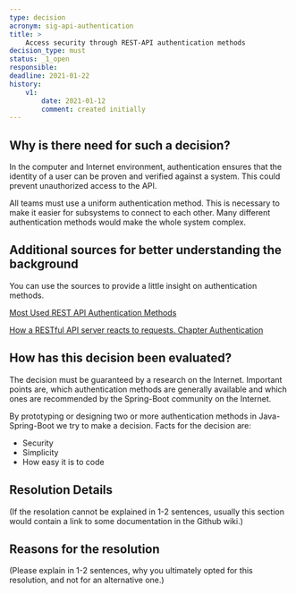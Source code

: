 ```yaml
---
type: decision
acronym: sig-api-authentication
title: >
    Access security through REST-API authentication methods
decision_type: must
status: _1_open
responsible:
deadline: 2021-01-22
history:
    v1:
        date: 2021-01-12
        comment: created initially
---
```


## Why is there need for such a decision?

In the computer and Internet environment, authentication ensures that the identity of a user can be proven and verified against a system. This could prevent unauthorized access to the API.

All teams must use a uniform authentication method. This is necessary to make it easier for subsystems to connect to each other. Many different authentication methods would make the whole system complex.

## Additional sources for better understanding the background
You can use the sources to provide a little insight on authentication methods.

[Most Used REST API Authentication Methods](https://blog.restcase.com/4-most-used-rest-api-authentication-methods/)

[How a RESTful API server reacts to requests. Chapter Authentication](https://www.oreilly.com/content/how-a-restful-api-server-reacts-to-requests/)
## How has this decision been evaluated?

The decision must be guaranteed by a research on the Internet. Important points are, which authentication methods are generally available and which ones are recommended by the Spring-Boot community on the Internet.

By prototyping or designing two or more authentication methods in Java-Spring-Boot we try to make a decision.
Facts for the decision are:
- Security
- Simplicity
- How easy it is to code

## Resolution Details

(If the resolation cannot be explained in 1-2 sentences, usually this section would contain a link to some
documentation in the Github wiki.)


## Reasons for the resolution

(Please explain in 1-2 sentences, why you ultimately opted for this resolution, and not for an alternative one.)

